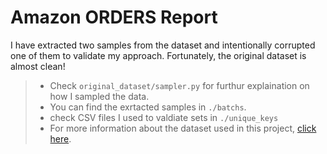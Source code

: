 # Amazon ORDERS Report
I have extracted two samples from the dataset and intentionally corrupted one of them to validate my approach. Fortunately, the original dataset is almost clean!
>- Check `original_dataset/sampler.py` for furthur explaination on how I sampled the data.
>- You can find the exrtacted samples in `./batchs`.
>- check CSV files I used to valdiate sets in `./unique_keys`
>- For more information about the dataset used in this project, [click here](https://www.kaggle.com/datasets/arpit2712/amazonORDERSreport?resource=download).